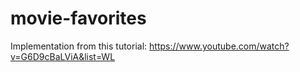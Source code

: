 # movie-favorites

Implementation from this tutorial: https://www.youtube.com/watch?v=G6D9cBaLViA&list=WL
